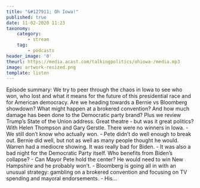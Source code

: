 ```yaml
---
title: "&#127911; Oh Iowa!"
published: true
date: 11-02-2020 11:23
taxonomy:
    category:
        - stream
    tag:
        - podcasts
header_image: '0'
theurl: https://media.acast.com/talkingpolitics/ohiowa-/media.mp3
image: artwork-resized.png
template: listen
--- 
```

Episode summary: We try to peer through the chaos in Iowa to see who won, who lost and what it means for the future of this presidential race and for American democracy. Are we heading towards a Bernie vs Bloomberg showdown? What might happen at a brokered convention? And how much damage has been done to the Democratic party brand? Plus we review Trump’s State of the Union address. Great theatre - but was it great politics? With Helen Thompson and Gary Gerstle. There were no winners in Iowa. - We still don’t know who actually won. - Pete didn’t do well enough to break out. Bernie did well, but not as well as many people thought he would. Warren had a mediocre showing. It was really bad for Biden. - It was also a bad night for the Democratic Party itself. Who benefits from Biden’s collapse? - Can Mayor Pete hold the center? He would need to win New Hampshire and he probably won’t. - Bloomberg is going all in with an unusual strategy: gambling on a brokered convention and focusing on TV spending and mayoral endorsements. - His…
